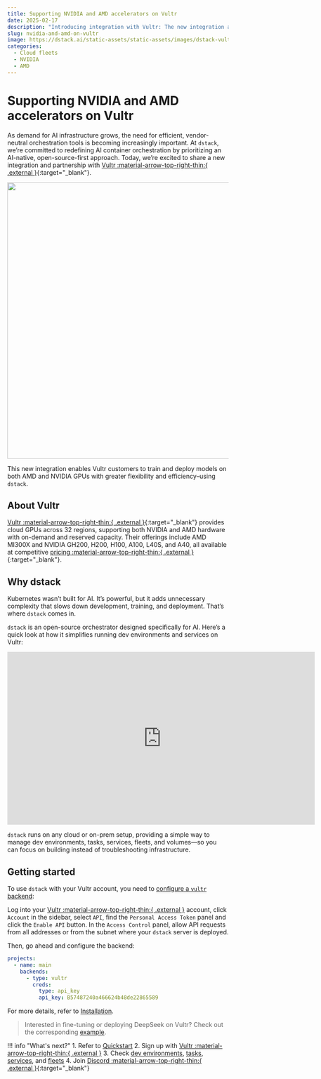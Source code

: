 ```yaml
---
title: Supporting NVIDIA and AMD accelerators on Vultr
date: 2025-02-17
description: "Introducing integration with Vultr: The new integration allows Vultr customers to train and deploy models on both AMD and NVIDIA GPUs."  
slug: nvidia-and-amd-on-vultr
image: https://dstack.ai/static-assets/static-assets/images/dstack-vultr.png
categories:
  - Cloud fleets
  - NVIDIA
  - AMD
---
```


# Supporting NVIDIA and AMD accelerators on Vultr

As demand for AI infrastructure grows, the need for efficient, vendor-neutral orchestration tools is becoming
increasingly important.
At `dstack`, we’re committed to redefining AI container orchestration by prioritizing an AI-native, open-source-first
approach.
Today, we’re excited to share a new integration and partnership
with [Vultr :material-arrow-top-right-thin:{ .external }](https://www.vultr.com/){:target="_blank"}.

<img src="https://dstack.ai/static-assets/static-assets/images/dstack-vultr.png" width="630"/>

This new integration enables Vultr customers to train and deploy models on both AMD
and NVIDIA GPUs with greater flexibility and efficiency–using `dstack`. 

<!-- more -->

## About Vultr

[Vultr :material-arrow-top-right-thin:{ .external }](https://www.vultr.com/){:target="_blank"} provides cloud GPUs across 32 regions, supporting both NVIDIA and AMD hardware with on-demand and reserved
capacity. Their offerings include AMD MI300X and NVIDIA GH200, H200, H100, A100, L40S, and A40, all available at
competitive [pricing :material-arrow-top-right-thin:{ .external }](https://www.vultr.com/pricing/#cloud-gpu){:target="_blank"}.

## Why dstack

Kubernetes wasn’t built for AI. It’s powerful, but it adds unnecessary complexity that slows down development, training,
and deployment. That’s where `dstack` comes in.

`dstack` is an open-source orchestrator designed specifically for AI. Here’s a quick look at how it simplifies running dev
environments and services on Vultr:

<iframe width="700" height="394" src="https://www.youtube.com/embed/WnmP2zbUh7w?si=6bIcPifxD3BEVp3I&rel=0" title="YouTube video player" frameborder="0" allow="accelerometer; autoplay; clipboard-write; encrypted-media; gyroscope; picture-in-picture; web-share" referrerpolicy="strict-origin-when-cross-origin" allowfullscreen></iframe>

`dstack` runs on any cloud or on-prem setup, providing a simple way to manage dev environments, tasks, services, fleets,
and volumes—so you can focus on building instead of troubleshooting infrastructure.

## Getting started

To use `dstack` with your Vultr account, you need to [configure a `vultr` backend](../../docs/concepts/backends.md):

Log into your [Vultr :material-arrow-top-right-thin:{ .external }](https://www.vultr.com/) account, click `Account` in the sidebar, select `API`, find the `Personal Access Token` panel and click the `Enable API` button. In the `Access Control` panel, allow API requests from all addresses or from the subnet where your `dstack` server is deployed.

Then, go ahead and configure the backend:

<div editor-title="~/.dstack/server/config.yml">

```yaml
projects:
  - name: main
    backends:
      - type: vultr
        creds:
          type: api_key
          api_key: B57487240a466624b48de22865589
```

</div>

For more details, refer to [Installation](../../docs/installation/index.md).

> Interested in fine-tuning or deploying DeepSeek on Vultr? Check out the corresponding [example](../../examples/llms/deepseek/index.md).

!!! info "What's next?"
    1. Refer to [Quickstart](../../docs/quickstart.md)
    2. Sign up with [Vultr :material-arrow-top-right-thin:{ .external }](https://www.vultr.com/)
    3. Check [dev environments](../../docs/concepts/dev-environments.md), 
        [tasks](../../docs/concepts/tasks.md), [services](../../docs/concepts/services.md), 
        and [fleets](../../docs/concepts/fleets.md)
    4. Join [Discord :material-arrow-top-right-thin:{ .external }](https://discord.gg/u8SmfwPpMd){:target="_blank"}
